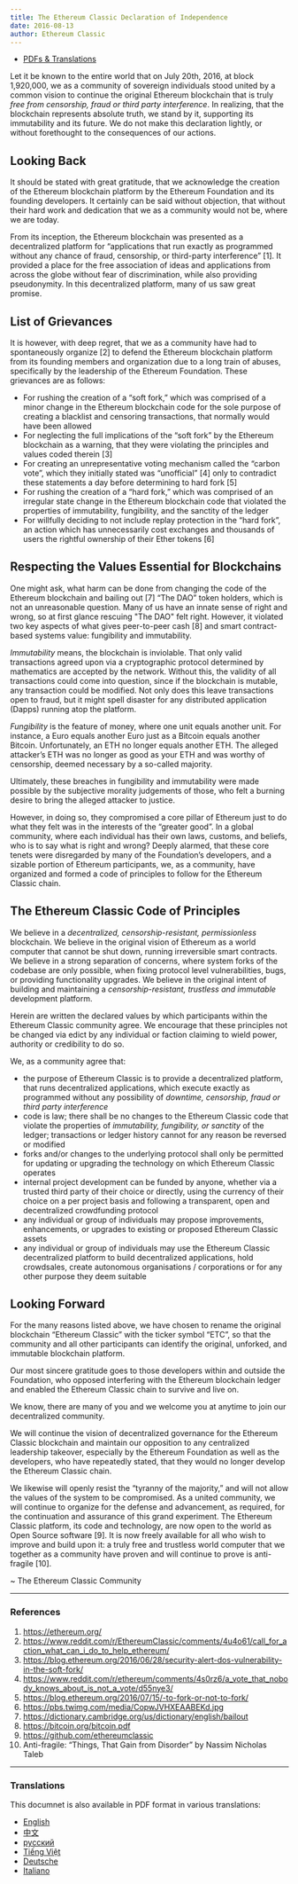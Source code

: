 ```yaml
---
title: The Ethereum Classic Declaration of Independence
date: 2016-08-13
author: Ethereum Classic
---
```


- <a href="#translations">PDFs & Translations</a>

Let it be known to the entire world that on July 20th, 2016, at block 1,920,000, we as a community of sovereign individuals stood united by a common vision to continue the original Ethereum blockchain that is truly *free from censorship, fraud or third party interference*. In realizing, that the blockchain represents absolute truth, we stand by it, supporting its immutability and its future. We do not make this declaration lightly, or without forethought to the consequences of our actions.

## Looking Back

It should be stated with great gratitude, that we acknowledge the creation of the Ethereum blockchain platform by the Ethereum Foundation and its founding developers. It certainly can be said without objection, that without their hard work and dedication that we as a community would not be, where we are today.

From its inception, the Ethereum blockchain was presented as a decentralized platform for “applications that run exactly as programmed without any chance of fraud, censorship, or third-party interference” [1]. It provided a place for the free association of ideas and applications from across the globe without fear of discrimination, while also providing pseudonymity. In this decentralized platform, many of us saw great promise.

## List of Grievances

It is however, with deep regret, that we as a community have had to spontaneously organize [2] to defend the Ethereum blockchain platform from its founding members and organization due to a long train of abuses, specifically by the leadership of the Ethereum Foundation.
These grievances are as follows:
 
- For rushing the creation of a “soft fork,” which was comprised of a minor change in the Ethereum blockchain code for the sole purpose of creating a blacklist and censoring transactions, that normally would have been allowed
- For neglecting the full implications of the “soft fork” by the Ethereum blockchain as a warning, that they were violating the principles and values coded therein [3]
- For creating an unrepresentative voting mechanism called the “carbon vote”, which they initially stated was “unofficial” [4] only to contradict these statements a day before determining to hard fork [5]
- For rushing the creation of a “hard fork,” which was comprised of an irregular state change in the Ethereum blockchain code that violated the properties of immutability, fungibility, and the sanctity of the ledger
- For willfully deciding to not include replay protection in the “hard fork”, an action which has unnecessarily cost exchanges and thousands of users the rightful ownership of their Ether tokens [6]

## Respecting the Values Essential for Blockchains

One might ask, what harm can be done from changing the code of the Ethereum blockchain and bailing out [7] “The DAO” token holders, which is not an unreasonable question. Many of us have an innate sense of right and wrong, so at first glance rescuing "The DAO" felt right. However, it violated two key aspects of what gives peer-to-peer cash [8] and smart contract-based systems value: fungibility and immutability.

*Immutability* means, the blockchain is inviolable. That only valid transactions agreed upon via a cryptographic protocol determined by mathematics are accepted by the network. Without this, the validity of all transactions could come into question, since if the blockchain is mutable, any transaction could be modified. Not only does this leave transactions open to fraud, but it might spell disaster for any distributed application (Dapps) running atop the platform.

*Fungibility* is the feature of money, where one unit equals another unit. For instance, a Euro equals another Euro just as a Bitcoin equals another Bitcoin. Unfortunately, an ETH no longer equals another ETH. The alleged attacker’s ETH was no longer as good as your ETH and was worthy of censorship, deemed necessary by a so-called majority.

Ultimately, these breaches in fungibility and immutability were made possible by the subjective morality judgements of those, who felt a burning desire to bring the alleged attacker to justice.
  
However, in doing so, they compromised a core pillar of Ethereum just to do what they felt was in the interests of the “greater good”. In a global community, where each individual has their own laws, customs, and beliefs, who is to say what is right and wrong?
Deeply alarmed, that these core tenets were disregarded by many of the Foundation’s developers, and a sizable portion of Ethereum participants, we, as a community, have organized and formed a code of principles to follow for the Ethereum Classic chain.

## The Ethereum Classic Code of Principles

We believe in a *decentralized, censorship-resistant, permissionless* blockchain. We believe in the original vision of Ethereum as a world computer that cannot be shut down, running irreversible smart contracts. We believe in a strong separation of concerns, where system forks of the codebase are only possible, when fixing protocol level vulnerabilities, bugs, or providing functionality upgrades. We believe in the original intent of building and maintaining a *censorship-resistant, trustless and immutable* development platform.

Herein are written the declared values by which participants within the Ethereum Classic community agree. We encourage that these principles not be changed via edict by any individual or faction claiming to wield power, authority or credibility to do so.

We, as a community agree that:

- the purpose of Ethereum Classic is to provide a decentralized platform, that runs decentralized applications, which execute exactly as programmed without any possibility of *downtime, censorship, fraud or third party interference*
- code is law; there shall be no changes to the Ethereum Classic code that violate the properties of *immutability, fungibility, or sanctity* of the ledger; transactions or ledger history cannot for any reason be reversed or modified
- forks and/or changes to the underlying protocol shall only be permitted for updating or upgrading the technology on which Ethereum Classic operates
- internal project development can be funded by anyone, whether via a trusted third party of their choice or directly, using the currency of their choice on a per project basis and following a transparent, open and decentralized crowdfunding protocol
- any individual or group of individuals may propose improvements, enhancements, or upgrades to existing or proposed Ethereum Classic assets
- any individual or group of individuals may use the Ethereum Classic decentralized platform to build decentralized applications, hold crowdsales, create autonomous organisations / corporations or for any other purpose they deem suitable

## Looking Forward

For the many reasons listed above, we have chosen to rename the original blockchain “Ethereum Classic” with the ticker symbol “ETC”, so that the community and all other participants can identify the original, unforked, and immutable blockchain platform.

Our most sincere gratitude goes to those developers within and outside the Foundation, who opposed interfering with the Ethereum blockchain ledger and enabled the Ethereum Classic chain to survive and live on.

We know, there are many of you and we welcome you at anytime to join our decentralized community.

We will continue the vision of decentralized governance for the Ethereum Classic blockchain and maintain our opposition to any centralized leadership takeover, especially by the Ethereum Foundation as well as the developers, who have repeatedly stated, that they would no longer develop the Ethereum Classic chain.

We likewise will openly resist the “tyranny of the majority,” and will not allow the values of the system to be compromised. As a united community, we will continue to organize for the defense and advancement, as required, for the continuation and assurance of this grand experiment. The Ethereum Classic platform, its code and technology, are now open to the world as Open Source software [9]. It is now freely available for all who wish to improve and build upon it: a truly free and trustless world computer that we together as a community have proven and will continue to prove is anti-fragile [10].

~ The Ethereum Classic Community

---

### References

1. https://ethereum.org/
2. https://www.reddit.com/r/EthereumClassic/comments/4u4o61/call_for_action_what_can_i_do_to_help_ethereum/
3. https://blog.ethereum.org/2016/06/28/security-alert-dos-vulnerability-in-the-soft-fork/
4. https://www.reddit.com/r/ethereum/comments/4s0rz6/a_vote_that_nobody_knows_about_is_not_a_vote/d55nye3/ 
5. https://blog.ethereum.org/2016/07/15/-to-fork-or-not-to-fork/
6. https://pbs.twimg.com/media/CopwJVHXEAABEKd.jpg
7. https://dictionary.cambridge.org/us/dictionary/english/bailout
8. https://bitcoin.org/bitcoin.pdf
9. https://github.com/ethereumclassic
10. Anti-fragile: “Things, That Gain from Disorder” by Nassim Nicholas Taleb

---

### <a name="translations"></a>Translations

This documnet is also available in PDF format in various translations:

- [English](/ETC_Declaration_of_Independence.pdf)
- [中文](/ETC_Declaration_of_Independence_chinese.pdf)
- [русский](/ETC_Declaration_of_Independence_russian.pdf)
- [Tiếng Việt](/ETC_Declaration_of_Independence_vietnamese.pdf)
- [Deutsche](/ETC_Declaration_of_Independence_german.pdf)
- [Italiano](/ETC_Declaration_of_Independence_italian.pdf)